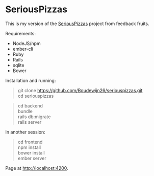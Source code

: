 # SeriousPizzas

This is my version of the [SeriousPizzas](https://github.com/feedbackfruits/seriouspizzas) 
project from feedback fruits.

Requirements:

* NodeJS/npm
* ember-cli
* Ruby
* Rails
* sqlite
* Bower

Installation and running:

> git clone https://github.com/Boudewijn26/seriouspizzas.git  
> cd seriouspizzas

> cd backend  
> bundle  
> rails db:migrate  
> rails server  

In another session:

> cd frontend  
> npm install  
> bower install  
> ember server

Page at [http://localhost:4200](http://localhost:4200).
